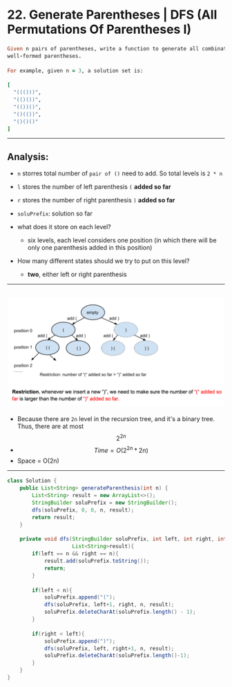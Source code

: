 # 22. Generate Parentheses | DFS (All Permutations Of Parentheses I)

```ruby
Given n pairs of parentheses, write a function to generate all combinations of 
well-formed parentheses.

For example, given n = 3, a solution set is:

[
  "((()))",
  "(()())",
  "(())()",
  "()(())",
  "()()()"
]
```

---


## Analysis:

- `n` storres total number of `pair of ()` need to add. 
  So total levels is  `2 * n`
- `l` stores the number of left parenthesis `(` **added so far**
- `r` stores the number of right parenthesis `)` **added so far**
- `soluPrefix`: solution so far

- what does it store on each level?
  - six levels, each level considers one position (in which there will be only one parenthesis added
    in this position)
- How many different states should we try to put on this level?
  - **two**, either left or right parenthesis
  
---
![](img/2021-05-31-18-25-11.png)
---

- Because there are `2n` level in the recursion tree, and it's a binary
  tree. Thus, there are at most $$2^{2n}$$
- $$Time = O(2^{2n}*2n)$$
- Space = O(2n)

---

```java
class Solution {
    public List<String> generateParenthesis(int n) {
        List<String> result = new ArrayList<>();
        StringBuilder soluPrefix = new StringBuilder();
        dfs(soluPrefix, 0, 0, n, result);
        return result;
    }
    
    private void dfs(StringBuilder soluPrefix, int left, int right, int n, 
                     List<String>result){
        if(left == n && right == n){
            result.add(soluPrefix.toString());
            return;
        }
        
        if(left < n){
            soluPrefix.append("(");
            dfs(soluPrefix, left+1, right, n, result);
            soluPrefix.deleteCharAt(soluPrefix.length() - 1);
        }
        
        if(right < left){
            soluPrefix.append(")");
            dfs(soluPrefix, left, right+1, n, result);
            soluPrefix.deleteCharAt(soluPrefix.length()-1);
        }
    }
}
```




